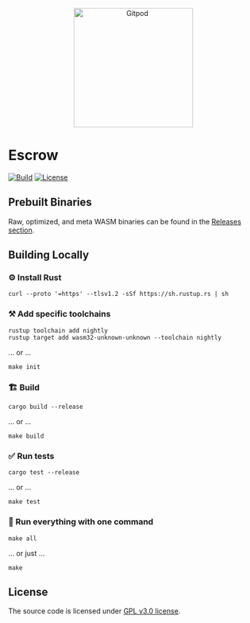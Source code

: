 <p align="center">
  <a href="https://gitpod.io/#https://github.com/gear-academy/escrow" target="_blank">
    <img src="https://gitpod.io/button/open-in-gitpod.svg" width="240" alt="Gitpod">
  </a>
</p>

# Escrow

[![Build][build_badge]][build_href]
[![License][lic_badge]][lic_href]

[build_badge]: https://github.com/gear-academy/escrow/workflows/Build/badge.svg
[build_href]: https://github.com/gear-academy/escrow/actions/workflows/build.yml

[lic_badge]: https://img.shields.io/badge/License-GPL%203.0-success
[lic_href]: https://github.com/gear-academy/escrow/blob/master/LICENSE

## Prebuilt Binaries

Raw, optimized, and meta WASM binaries can be found in the [Releases section](https://github.com/gear-academy/escrow/releases/tag/build).

## Building Locally

### ⚙️ Install Rust

```shell
curl --proto '=https' --tlsv1.2 -sSf https://sh.rustup.rs | sh
```

### ⚒️ Add specific toolchains

```shell
rustup toolchain add nightly
rustup target add wasm32-unknown-unknown --toolchain nightly
```

... or ...

```shell
make init
```

### 🏗️ Build

```shell
cargo build --release
```

... or ...

```shell
make build
```

### ✅ Run tests

```shell
cargo test --release
```

... or ...

```shell
make test
```

### 🚀 Run everything with one command

```shell
make all
```

... or just ...

```shell
make
```

## License

The source code is licensed under [GPL v3.0 license](LICENSE).
